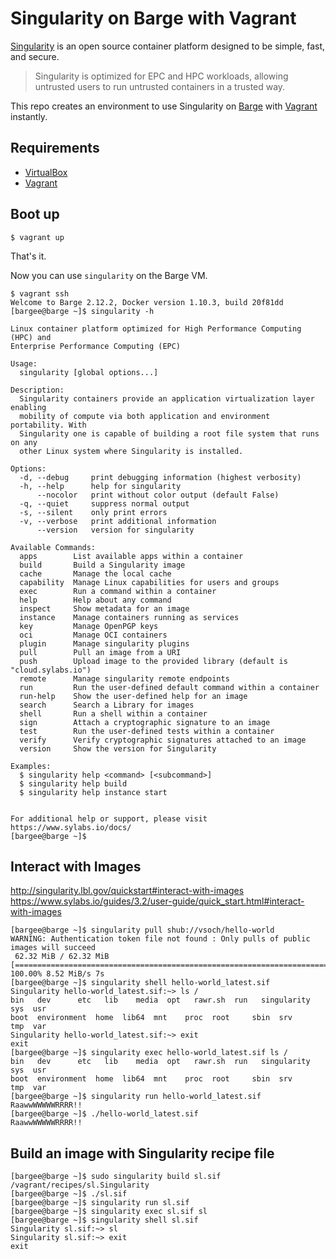 # Singularity on Barge with Vagrant

[Singularity](https://github.com/sylabs/singularity) is an open source container platform designed to be simple, fast, and secure.

> Singularity is optimized for EPC and HPC workloads, allowing untrusted users to run untrusted containers in a trusted way.

This repo creates an environment to use Singularity on [Barge](https://atlas.hashicorp.com/ailispaw/boxes/barge) with [Vagrant](https://www.vagrantup.com/) instantly.

## Requirements

- [VirtualBox](https://www.virtualbox.org/)
- [Vagrant](https://www.vagrantup.com/)

## Boot up

```
$ vagrant up
```

That's it.

Now you can use `singularity` on the Barge VM.

```
$ vagrant ssh
Welcome to Barge 2.12.2, Docker version 1.10.3, build 20f81dd
[bargee@barge ~]$ singularity -h

Linux container platform optimized for High Performance Computing (HPC) and
Enterprise Performance Computing (EPC)

Usage:
  singularity [global options...]

Description:
  Singularity containers provide an application virtualization layer enabling
  mobility of compute via both application and environment portability. With
  Singularity one is capable of building a root file system that runs on any
  other Linux system where Singularity is installed.

Options:
  -d, --debug     print debugging information (highest verbosity)
  -h, --help      help for singularity
      --nocolor   print without color output (default False)
  -q, --quiet     suppress normal output
  -s, --silent    only print errors
  -v, --verbose   print additional information
      --version   version for singularity

Available Commands:
  apps        List available apps within a container
  build       Build a Singularity image
  cache       Manage the local cache
  capability  Manage Linux capabilities for users and groups
  exec        Run a command within a container
  help        Help about any command
  inspect     Show metadata for an image
  instance    Manage containers running as services
  key         Manage OpenPGP keys
  oci         Manage OCI containers
  plugin      Manage singularity plugins
  pull        Pull an image from a URI
  push        Upload image to the provided library (default is "cloud.sylabs.io")
  remote      Manage singularity remote endpoints
  run         Run the user-defined default command within a container
  run-help    Show the user-defined help for an image
  search      Search a Library for images
  shell       Run a shell within a container
  sign        Attach a cryptographic signature to an image
  test        Run the user-defined tests within a container
  verify      Verify cryptographic signatures attached to an image
  version     Show the version for Singularity

Examples:
  $ singularity help <command> [<subcommand>]
  $ singularity help build
  $ singularity help instance start


For additional help or support, please visit https://www.sylabs.io/docs/
[bargee@barge ~]$ 
```


## Interact with Images

http://singularity.lbl.gov/quickstart#interact-with-images  
https://www.sylabs.io/guides/3.2/user-guide/quick_start.html#interact-with-images  

```
[bargee@barge ~]$ singularity pull shub://vsoch/hello-world
WARNING: Authentication token file not found : Only pulls of public images will succeed
 62.32 MiB / 62.32 MiB [========================================================================================] 100.00% 8.52 MiB/s 7s
[bargee@barge ~]$ singularity shell hello-world_latest.sif
Singularity hello-world_latest.sif:~> ls /
bin   dev	   etc	 lib	media  opt   rawr.sh  run   singularity  sys  usr
boot  environment  home  lib64	mnt    proc  root     sbin  srv		 tmp  var
Singularity hello-world_latest.sif:~> exit
exit
[bargee@barge ~]$ singularity exec hello-world_latest.sif ls /
bin   dev	   etc	 lib	media  opt   rawr.sh  run   singularity  sys  usr
boot  environment  home  lib64	mnt    proc  root     sbin  srv		 tmp  var
[bargee@barge ~]$ singularity run hello-world_latest.sif
RaawwWWWWWRRRR!!
[bargee@barge ~]$ ./hello-world_latest.sif
RaawwWWWWWRRRR!!
```

## Build an image with Singularity recipe file

```
[bargee@barge ~]$ sudo singularity build sl.sif /vagrant/recipes/sl.Singularity
[bargee@barge ~]$ ./sl.sif
[bargee@barge ~]$ singularity run sl.sif
[bargee@barge ~]$ singularity exec sl.sif sl
[bargee@barge ~]$ singularity shell sl.sif
Singularity sl.sif:~> sl
Singularity sl.sif:~> exit
exit
```
